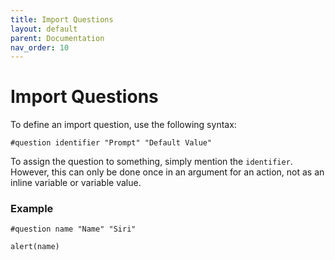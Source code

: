 ```yaml
---
title: Import Questions
layout: default
parent: Documentation
nav_order: 10
---
```


# Import Questions

To define an import question, use the following syntax:

```
#question identifier "Prompt" "Default Value"
```

To assign the question to something, simply mention the `identifier`. However, this can only be done once in an argument for an action, not as an inline variable or variable value.

### Example

```
#question name "Name" "Siri"

alert(name)
```
